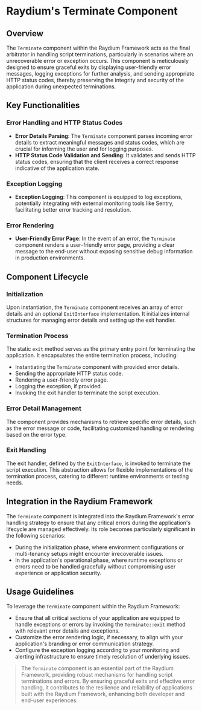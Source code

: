 # Raydium's Terminate Component

## Overview

The `Terminate` component within the Raydium Framework acts as the final arbitrator in handling script terminations, particularly in scenarios where an unrecoverable error or exception occurs. This component is meticulously designed to ensure graceful exits by displaying user-friendly error messages, logging exceptions for further analysis, and sending appropriate HTTP status codes, thereby preserving the integrity and security of the application during unexpected terminations.

## Key Functionalities

### Error Handling and HTTP Status Codes
- **Error Details Parsing**: The `Terminate` component parses incoming error details to extract meaningful messages and status codes, which are crucial for informing the user and for logging purposes.
- **HTTP Status Code Validation and Sending**: It validates and sends HTTP status codes, ensuring that the client receives a correct response indicative of the application state.

### Exception Logging
- **Exception Logging**: This component is equipped to log exceptions, potentially integrating with external monitoring tools like Sentry, facilitating better error tracking and resolution.

### Error Rendering
- **User-Friendly Error Page**: In the event of an error, the `Terminate` component renders a user-friendly error page, providing a clear message to the end-user without exposing sensitive debug information in production environments.

## Component Lifecycle

### Initialization
Upon instantiation, the `Terminate` component receives an array of error details and an optional `ExitInterface` implementation. It initializes internal structures for managing error details and setting up the exit handler.

### Termination Process
The static `exit` method serves as the primary entry point for terminating the application. It encapsulates the entire termination process, including:
- Instantiating the `Terminate` component with provided error details.
- Sending the appropriate HTTP status code.
- Rendering a user-friendly error page.
- Logging the exception, if provided.
- Invoking the exit handler to terminate the script execution.

### Error Detail Management
The component provides mechanisms to retrieve specific error details, such as the error message or code, facilitating customized handling or rendering based on the error type.

### Exit Handling
The exit handler, defined by the `ExitInterface`, is invoked to terminate the script execution. This abstraction allows for flexible implementations of the termination process, catering to different runtime environments or testing needs.

## Integration in the Raydium Framework

The `Terminate` component is integrated into the Raydium Framework's error handling strategy to ensure that any critical errors during the application's lifecycle are managed effectively. Its role becomes particularly significant in the following scenarios:
- During the initialization phase, where environment configurations or multi-tenancy setups might encounter irrecoverable issues.
- In the application's operational phase, where runtime exceptions or errors need to be handled gracefully without compromising user experience or application security.

## Usage Guidelines

To leverage the `Terminate` component within the Raydium Framework:
- Ensure that all critical sections of your application are equipped to handle exceptions or errors by invoking the `Terminate::exit` method with relevant error details and exceptions.
- Customize the error rendering logic, if necessary, to align with your application's branding or error communication strategy.
- Configure the exception logging according to your monitoring and alerting infrastructure to ensure timely resolution of underlying issues.

> The `Terminate` component is an essential part of the Raydium Framework, providing robust mechanisms for handling script terminations and errors. By ensuring graceful exits and effective error handling, it contributes to the resilience and reliability of applications built with the Raydium Framework, enhancing both developer and end-user experiences.
